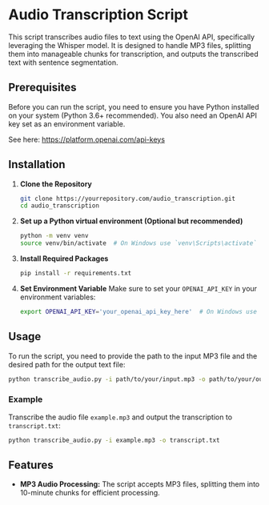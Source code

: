 
# Audio Transcription Script

This script transcribes audio files to text using the OpenAI API, specifically leveraging the Whisper model. It is designed to handle MP3 files, splitting them into manageable chunks for transcription, and outputs the transcribed text with sentence segmentation.

## Prerequisites

Before you can run the script, you need to ensure you have Python installed on your system (Python 3.6+ recommended). You also need an OpenAI API key set as an environment variable.

See here: https://platform.openai.com/api-keys
## Installation

1. **Clone the Repository**
   ```bash
   git clone https://yourrepository.com/audio_transcription.git
   cd audio_transcription
   ```

2. **Set up a Python virtual environment (Optional but recommended)**
   ```bash
   python -m venv venv
   source venv/bin/activate  # On Windows use `venv\Scripts\activate`
   ```

3. **Install Required Packages**
   ```bash
   pip install -r requirements.txt
   ```

4. **Set Environment Variable**
   Make sure to set your `OPENAI_API_KEY` in your environment variables:
   ```bash
   export OPENAI_API_KEY='your_openai_api_key_here'  # On Windows use `set OPENAI_API_KEY=your_openai_api_key_here`
   ```

## Usage

To run the script, you need to provide the path to the input MP3 file and the desired path for the output text file:

```bash
python transcribe_audio.py -i path/to/your/input.mp3 -o path/to/your/output.txt
```

### Example

Transcribe the audio file `example.mp3` and output the transcription to `transcript.txt`:

```bash
python transcribe_audio.py -i example.mp3 -o transcript.txt
```

## Features

- **MP3 Audio Processing:** The script accepts MP3 files, splitting them into 10-minute chunks for efficient processing.


